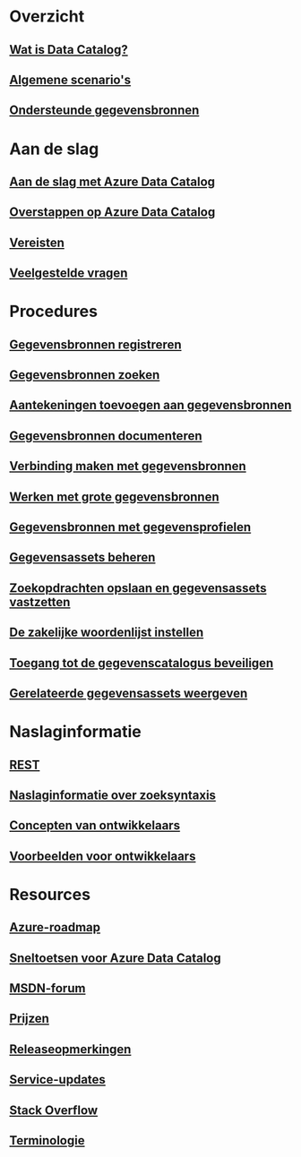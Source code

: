 # Overzicht

## [Wat is Data Catalog?](data-catalog-what-is-data-catalog.md)

## [Algemene scenario's](data-catalog-common-scenarios.md)

## [Ondersteunde gegevensbronnen](data-catalog-dsr.md)


# Aan de slag

## [Aan de slag met Azure Data Catalog](data-catalog-get-started.md)

## [Overstappen op Azure Data Catalog](data-catalog-adopting-data-catalog.md)

## [Vereisten](data-catalog-prerequisites.md)

## [Veelgestelde vragen](data-catalog-frequently-asked-questions.md)


# Procedures

## [Gegevensbronnen registreren](data-catalog-how-to-register.md)

## [Gegevensbronnen zoeken](data-catalog-how-to-discover.md)

## [Aantekeningen toevoegen aan gegevensbronnen](data-catalog-how-to-annotate.md)

## [Gegevensbronnen documenteren](data-catalog-how-to-documentation.md)

## [Verbinding maken met gegevensbronnen](data-catalog-how-to-connect.md)

## [Werken met grote gegevensbronnen](data-catalog-how-to-big-data.md)

## [Gegevensbronnen met gegevensprofielen](data-catalog-how-to-data-profile.md)

## [Gegevensassets beheren](data-catalog-how-to-manage.md)

## [Zoekopdrachten opslaan en gegevensassets vastzetten](data-catalog-how-to-save-pin.md)

## [De zakelijke woordenlijst instellen](data-catalog-how-to-business-glossary.md)

## [Toegang tot de gegevenscatalogus beveiligen](data-catalog-how-to-secure-catalog.md)

## [Gerelateerde gegevensassets weergeven](data-catalog-how-to-view-related-data-assets.md)
 

# Naslaginformatie

## [REST](/rest/api/datacatalog/)

## [Naslaginformatie over zoeksyntaxis](/rest/api/datacatalog/data-catalog-search-syntax-reference)

## [Concepten van ontwikkelaars](data-catalog-developer-concepts.md)

## [Voorbeelden voor ontwikkelaars](data-catalog-samples.md)


# Resources

## [Azure-roadmap](https://azure.microsoft.com/roadmap/)

## [Sneltoetsen voor Azure Data Catalog](data-catalog-keyboard-shortcuts.md)

## [MSDN-forum](https://social.msdn.microsoft.com/Forums/en-US/home?forum=azuredatacatalog)

## [Prijzen](https://azure.microsoft.com/pricing/details/data-catalog/)

## [Releaseopmerkingen](data-catalog-whats-new.md)

## [Service-updates](https://azure.microsoft.com/updates/?product=data-catalog)

## [Stack Overflow](http://stackoverflow.com/questions/tagged/azure-data-catalog)

## [Terminologie](data-catalog-terminology.md)

